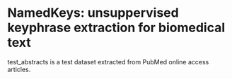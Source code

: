 # NamedKeys: unsuppervised keyphrase extraction for biomedical text

test_abstracts is a test dataset extracted from PubMed online access articles. 
